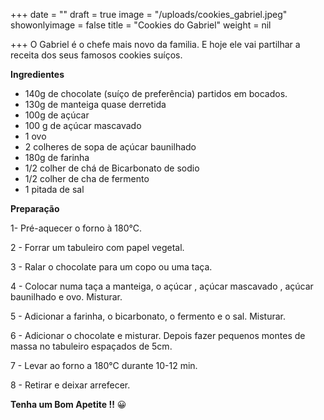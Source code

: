 +++
date = ""
draft = true
image = "/uploads/cookies_gabriel.jpeg"
showonlyimage = false
title = "Cookies do Gabriel"
weight = nil

+++
O Gabriel é o chefe mais novo da familia. E hoje ele vai partilhar a receita dos seus famosos cookies suíços.

**Ingredientes**

* 140g de chocolate (suíço de preferência) partidos em bocados.
* 130g de manteiga quase derretida
* 100g de açúcar 
* 100 g de açúcar mascavado
* 1 ovo
* 2 colheres de sopa de açúcar baunilhado
* 180g de farinha
* 1/2 colher de chá de Bicarbonato de sodio
* 1/2 colher de cha de fermento
* 1 pitada de sal

**Preparação**

1- Pré-aquecer o forno à 180°C. 

2 - Forrar um tabuleiro com papel vegetal. 

3 - Ralar o chocolate para um copo ou uma taça.

4 - Colocar numa taça a manteiga, o açúcar , açúcar mascavado , açúcar baunilhado e ovo. Misturar.

5 - Adicionar a farinha, o bicarbonato, o fermento e o sal. Misturar.

6 - Adicionar o chocolate e misturar. Depois fazer pequenos montes de massa no tabuleiro espaçados de 5cm.

7 - Levar ao forno a 180°C durante 10-12 min.

8 - Retirar e deixar arrefecer.

**Tenha um Bom Apetite !!** 😀
